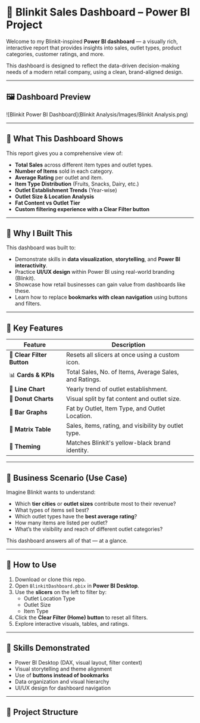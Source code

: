 
# 🛒 Blinkit Sales Dashboard – Power BI Project

Welcome to my Blinkit-inspired **Power BI dashboard** — a visually rich, interactive report that provides insights into sales, outlet types, product categories, customer ratings, and more.

This dashboard is designed to reflect the data-driven decision-making needs of a modern retail company, using a clean, brand-aligned design.

---

## 🖼️ Dashboard Preview

![Blinkit Power BI Dashboard](Blinkit Analysis/Images/Blinkit Analysis.png)

---

## 📌 What This Dashboard Shows

This report gives you a comprehensive view of:

- **Total Sales** across different item types and outlet types.
- **Number of Items** sold in each category.
- **Average Rating** per outlet and item.
- **Item Type Distribution** (Fruits, Snacks, Dairy, etc.)
- **Outlet Establishment Trends** (Year-wise)
- **Outlet Size & Location Analysis**
- **Fat Content vs Outlet Tier**
- **Custom filtering experience with a Clear Filter button**

---

## 🎯 Why I Built This

This dashboard was built to:

- Demonstrate skills in **data visualization**, **storytelling**, and **Power BI interactivity**.
- Practice **UI/UX design** within Power BI using real-world branding (Blinkit).
- Showcase how retail businesses can gain value from dashboards like these.
- Learn how to replace **bookmarks with clean navigation** using buttons and filters.

---

## 🧩 Key Features

| Feature | Description |
|--------|-------------|
| 🔘 **Clear Filter Button** | Resets all slicers at once using a custom icon. |
| 📊 **Cards & KPIs** | Total Sales, No. of Items, Average Sales, and Ratings. |
| 📅 **Line Chart** | Yearly trend of outlet establishment. |
| 🍩 **Donut Charts** | Visual split by fat content and outlet size. |
| 📍 **Bar Graphs** | Fat by Outlet, Item Type, and Outlet Location. |
| 🧮 **Matrix Table** | Sales, items, rating, and visibility by outlet type. |
| 🎨 **Theming** | Matches Blinkit's yellow-black brand identity. |

---

## 💼 Business Scenario (Use Case)

Imagine Blinkit wants to understand:

- Which **tier cities** or **outlet sizes** contribute most to their revenue?
- What types of items sell best?
- Which outlet types have the **best average rating**?
- How many items are listed per outlet?
- What’s the visibility and reach of different outlet categories?

This dashboard answers all of that — at a glance.

---

## 🔧 How to Use

1. Download or clone this repo.
2. Open `BlinkitDashboard.pbix` in **Power BI Desktop**.
3. Use the **slicers** on the left to filter by:
   - Outlet Location Type
   - Outlet Size
   - Item Type
4. Click the **Clear Filter (Home) button** to reset all filters.
5. Explore interactive visuals, tables, and ratings.

---

## 🧠 Skills Demonstrated

- Power BI Desktop (DAX, visual layout, filter context)
- Visual storytelling and theme alignment
- Use of **buttons instead of bookmarks**
- Data organization and visual hierarchy
- UI/UX design for dashboard navigation

---

## 📁 Project Structure

